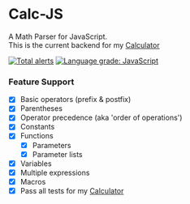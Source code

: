 # Calc-JS
A Math Parser for JavaScript.  
This is the current backend for my [Calculator](https://github.com/Thatguyjs/Calculator-Ext)

[![Total alerts](https://img.shields.io/lgtm/alerts/g/Thatguyjs/Calc-JS.svg?logo=lgtm&logoWidth=18)](https://lgtm.com/projects/g/Thatguyjs/Calc-JS/alerts/)
[![Language grade: JavaScript](https://img.shields.io/lgtm/grade/javascript/g/Thatguyjs/Calc-JS.svg?logo=lgtm&logoWidth=18)](https://lgtm.com/projects/g/Thatguyjs/Calc-JS/context:javascript)


### Feature Support
 - [x] Basic operators (prefix & postfix)
 - [x] Parentheses
 - [x] Operator precedence (aka 'order of operations')
 - [x] Constants
 - [x] Functions
   - [x] Parameters
   - [x] Parameter lists
 - [x] Variables
 - [x] Multiple expressions
 - [x] Macros
 - [x] Pass all tests for my [Calculator](https://github.com/Thatguyjs/Calculator-Ext)
